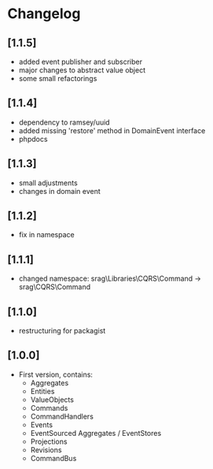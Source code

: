 # Changelog

## [1.1.5]
- added event publisher and subscriber
- major changes to abstract value object
- some small refactorings

## [1.1.4]
- dependency to ramsey/uuid
- added missing 'restore' method in DomainEvent interface
- phpdocs

## [1.1.3]
- small adjustments
- changes in domain event

## [1.1.2]
- fix in namespace

## [1.1.1]
- changed namespace: srag\Libraries\CQRS\Command -> srag\CQRS\Command

## [1.1.0]
- restructuring for packagist

## [1.0.0]
- First version, contains: 
    * Aggregates
    * Entities
    * ValueObjects
    * Commands
    * CommandHandlers
    * Events
    * EventSourced Aggregates / EventStores
    * Projections
    * Revisions
    * CommandBus
